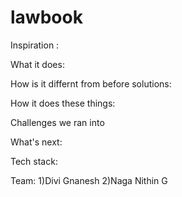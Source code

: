 # lawbook



Inspiration :











What it does:







How is it differnt from before solutions:









How it does these things:
















Challenges we ran into













What's next:







Tech stack:











Team:
1)Divi Gnanesh
2)Naga Nithin G
